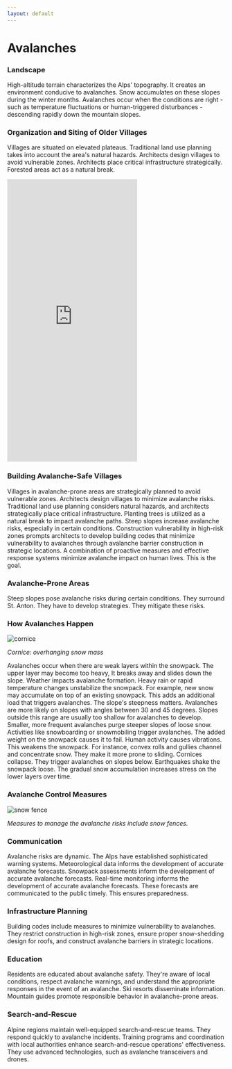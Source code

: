 ```yaml
---
layout: default
---
```


# Avalanches

### Landscape

High-altitude terrain characterizes the Alps' topography. It creates an environment conducive to avalanches. Snow accumulates on these slopes during the winter months. Avalanches occur when the conditions are right - such as temperature fluctuations or human-triggered disturbances - descending rapidly down the mountain slopes.

### Organization and Siting of Older Villages

Villages are situated on elevated plateaus. Traditional land use planning takes into account the area's natural hazards. Architects design villages to avoid vulnerable zones. Architects place critical infrastructure strategically. Forested areas act as a natural break.

<html>
    <head>
        <link rel="stylesheet" href="assets/css/style.scss">
    </head>
    <body>
        <iframe title="Prehistoric Settlements" class="map" aria-label="Map" id="datawrapper-chart-G5y8O" src="https://datawrapper.dwcdn.net/G5y8O/1/" scrolling="no" frameborder="0" height="650" data-external="1"></iframe>
        <script type="text/javascript" src="assets/script.js"></script>
    </body>
</html>

### Building Avalanche-Safe Villages

Villages in avalanche-prone areas are strategically planned to avoid vulnerable zones. Architects design villages to minimize avalanche risks. Traditional land use planning considers natural hazards, and architects strategically place critical infrastructure. Planting trees is utilized as a natural break to impact avalanche paths. Steep slopes increase avalanche risks, especially in certain conditions. Construction vulnerability in high-risk zones prompts architects to develop building codes that minimize vulnerability to avalanches through avalanche barrier construction in strategic locations. A combination of proactive measures and effective response systems minimize avalanche impact on human lives. This is the goal.

### Avalanche-Prone Areas

Steep slopes pose avalanche risks during certain conditions. They surround St. Anton. They have to develop strategies. They mitigate these risks.

### How Avalanches Happen

![cornice](https://upload.wikimedia.org/wikipedia/commons/5/52/Snow_cornice.jpg)

*Cornice: overhanging snow mass*

Avalanches occur when there are weak layers within the snowpack. The upper layer may become too heavy, It breaks away and slides down the slope. Weather impacts avalanche formation. Heavy rain or rapid temperature changes unstabilize the snowpack. For example, new snow may accumulate on top of an existing snowpack. This adds an additional load that triggers avalanches. The slope's steepness matters. Avalanches are more likely on slopes with angles between 30 and 45 degrees. Slopes outside this range are usually too shallow for avalanches to develop. Smaller, more frequent avalanches purge steeper slopes of loose snow. Activities like snowboarding or snowmobiling trigger avalanches. The added weight on the snowpack causes it to fail. Human activity causes vibrations. This weakens the snowpack. For instance, convex rolls and gullies channel and concentrate snow. They make it more prone to sliding. Cornices collapse. They trigger avalanches on slopes below. Earthquakes shake the snowpack loose. The gradual snow accumulation increases stress on the lower layers over time.

### Avalanche Control Measures

![snow fence](https://upload.wikimedia.org/wikipedia/commons/7/79/Kitzsteinhorn_%283.203_m_n.p.m%29_-widok_ze_schroniska_na_wysoko%C5%9Bci_3029_m_n.p.m_-_panoramio.jpg)

*Measures to manage the avalanche risks include snow fences.*

### Communication

Avalanche risks are dynamic. The Alps have established sophisticated warning systems. Meteorological data informs the development of accurate avalanche forecasts. Snowpack assessments inform the development of accurate avalanche forecasts. Real-time monitoring informs the development of accurate avalanche forecasts. These forecasts are communicated to the public timely. This ensures preparedness.

### Infrastructure Planning

Building codes include measures to minimize vulnerability to avalanches. They restrict construction in high-risk zones, ensure proper snow-shedding design for roofs, and construct avalanche barriers in strategic locations.

### Education

Residents are educated about avalanche safety. They're aware of local conditions, respect avalanche warnings, and understand the appropriate responses in the event of an avalanche. Ski resorts disseminate information. Mountain guides promote responsible behavior in avalanche-prone areas.

### Search-and-Rescue

Alpine regions maintain well-equipped search-and-rescue teams. They respond quickly to avalanche incidents. Training programs and coordination with local authorities enhance search-and-rescue operations' effectiveness. They use advanced technologies, such as avalanche transceivers and drones.